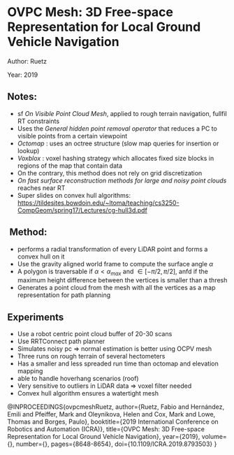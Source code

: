 # OVPC Mesh: 3D Free-space Representation for Local Ground Vehicle Navigation

Author: Ruetz

Year: 2019

Notes:
---
* sf *On Visible Point Cloud Mesh*, applied to rough terrain navigation, fullfil RT constraints
* Uses the *General hidden point removal operator* that reduces a PC to visible points from a certain viewpoint
* *Octomap* : uses an octree structure (slow map queries for insertion or lookup)
* *Voxblox* : voxel hashing strategy which allocates fixed size blocks in regions of the map that contain data
* On the contrary, this method does not rely on grid discretization
* *On fast surface reconstruction methods for large and noisy point clouds* reaches near RT
* Super slides on convex hull algorithms: https://tildesites.bowdoin.edu/~ltoma/teaching/cs3250-CompGeom/spring17/Lectures/cg-hull3d.pdf

##  Method:

* performs a radial transformation of every LiDAR point and forms a convex hull on it
* Use the gravity aligned world frame to compute the surface angle $\alpha$
* A polygon is traversable if $\alpha < \alpha_{max}$ and $\in [-\pi/2, \pi/2]$, anfd if the maximum height difference between the vertices is smaller than a thresh
* Generates a point cloud from the mesh with all the vertices as a map representation for path planning 

## Experiments

* Use a robot centric point cloud buffer of 20-30 scans
* Use RRTConnect path planner
* Simulates noisy pc => normal estimation is better using OCPV mesh
* Three runs on rough terrain of several hectometers
* Has a smaller and less spreaded run time than octomap and elevation mapping
* able to handle hoverhang scenarios (roof)
* Very sensitive to outliers in LiDAR data => voxel filter needed 
* Convex hull algorithm ensures a watertight mesh

@INPROCEEDINGS{ovpcmeshRuetz,
  author={Ruetz, Fabio and Hernández, Emili and Pfeiffer, Mark and Oleynikova, Helen and Cox, Mark and Lowe, Thomas and Borges, Paulo},
  booktitle={2019 International Conference on Robotics and Automation (ICRA)}, 
  title={OVPC Mesh: 3D Free-space Representation for Local Ground Vehicle Navigation}, 
  year={2019},
  volume={},
  number={},
  pages={8648-8654},
  doi={10.1109/ICRA.2019.8793503}
}
